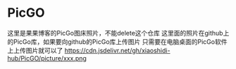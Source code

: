 # PicGO
这里是果果博客的PicGo图床照片，不能delete这个仓库
这里面的照片在github上的PicGo库，如果要向github的PicGo库上传图片
只需要在电脑桌面的PicGo软件上上传图片就可以了
https://cdn.jsdelivr.net/gh/xiaoshidi-hub/PicGO/picture/xxx.png

